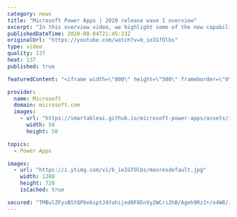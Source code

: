 ```yaml
---
category: news
title: "Microsoft Power Apps | 2020 release wave 1 overview"
excerpt: "In this overview video, we highlight some of the new capabilities included in the latest update to Microsoft Power Apps.      Here are the capabilities covered:     UI enhancements       • Save is always visible       • Chart formatting  Grid user experience enhancements       • Conditional search  "
publishedDateTime: 2020-08-04T21:45:23Z
originalUrl: "https://youtube.com/watch?v=b_ieIGfOlbs"
type: video
quality: 137
heat: 137
published: true

featuredContent: "<iframe width=\"800\" height=\"500\" frameborder=\"0\" src=\"https://www.youtube.com/embed/b_ieIGfOlbs\" allow=\"accelerometer; autoplay; encrypted-media; gyroscope; picture-in-picture\" allowfullscreen></iframe>"

provider:
  name: Microsoft
  domain: microsoft.com
  images:
    - url: "https://smartableai.github.io/microsoft-power-apps/assets/images/organizations/microsoft.com-50x50.jpg"
      width: 50
      height: 50

topics:
  - Power Apps

images:
  - url: "https://i.ytimg.com/vi/b_ieIGfOlbs/maxresdefault.jpg"
    width: 1280
    height: 720
    isCached: true

secured: "TMBulZFysBStQP6eksptJ4Yahijed0F8EnVy2WCri2hB/Ageh9Rz1+/o4W8/1okCVxRIYvOgPR9ez7Tl9fp3evxkzWcFxaJUcgCLrzNMpqt87EIYWf8T0pebjd1aoGKsC0X4LlWQ0/GtGrv+EtPeN2xUv1kVozD0Efz5sToVgYbNCtEb8LTFs2lH02zk+m1FKFZyZ6Nxiv+J/oEfdsCUs5uiNSY6hnp1+Cr3qErPGPAtl9pEFtH1ofOBy9Mouc2S0/QuRUeiKiiiTQ/uA5L0GIWaovsYWJCDBolHtwGKUC05DVA2P0rsmiv1T+mRN8R88gJmrkpwm2jXhnc2QvUnCC2ktMxRgvLha8AMZSvB8+WrIol75RD4NNrErfwmu3Gis5CPvaTjWrYDK7L49WHJhYU0SEs8opnIJLVqRXiwDveqfDCBes/yKbwVYocLhAuI;GlZDRyqFw9UBvg+wrLKmKg=="
---
```


